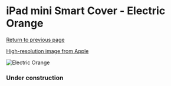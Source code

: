 # iPad mini Smart Cover - Electric Orange

[Return to previous page](/ipad_mini4)

[High-resolution image from Apple](https://store.storeimages.cdn-apple.com/8756/as-images.apple.com/is/MJM63?wid=4500&hei=4500&fmt=png)

<div style="width: 384px"><img src="/everysource/MJM63.png" alt="Electric Orange"></div>

### Under construction
